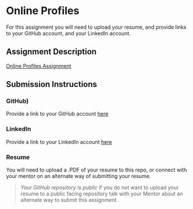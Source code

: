 # Online Profiles
For this assignment you will need to upload your resume, and provide links to your GitHub account, and your LinkedIn account.

## Assignment Description
[Online Profiles Assignment](https://education.launchcode.org/liftoff/assignments/online-profiles/)

## Submission Instructions
 
### GitHub)
Provide a link to your GitHub account [here](https://github.com/Athubbard)
 
### LinkedIn
Provide a link to your LinkedIn account [here](https://www.linkedin.com/in/amber-hubbard-3bb319179/)

### Resume
You will need to upload a .PDF of your resume to this repo, or connect with your mentor on an alternate way of submitting your resume.

> *Your GitHub repository is public* if you do not want to upload your resume to a public facing repository talk with your Mentor about an alternate way to submit this assignment.
